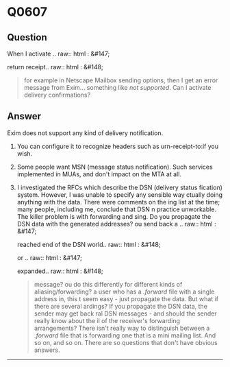 Q0607
=====

Question
--------

When I activate .. raw:: html
:   &\#147;

return receipt.. raw:: html
:   &\#148;

> for example in Netscape Mailbox sending options, then I get an error
> message from Exim... something like *not supported*. Can I activate
> delivery confirmations?

Answer
------

Exim does not support any kind of delivery notification.

1.  You can configure it to recognize headers such as urn-receipt-to:if
    you wish.

2.  Some people want MSN (message status notification). Such services
    implemented in MUAs, and don't impact on the MTA at all.

3.  I investigated the RFCs which describe the DSN (delivery status fication) system. However, I was unable to specify any sensible way ctually doing anything with the data. There were comments on the ing list at the time; many people, including me, conclude that DSN n practice unworkable. The killer problem is with forwarding and sing. Do you propagate the DSN data with the generated addresses? ou send back a .. raw:: html
    :   &\#147;

    reached end of the DSN world.. raw:: html
    :   &\#148;

    or .. raw:: html
    :   &\#147;

    expanded.. raw:: html
    :   &\#148;

    > message? ou do this differently for different kinds of
    > aliasing/forwarding? a user who has a *.forward* file with a
    > single address in, this t seem easy - just propagate the data. But
    > what if there are several ardings? If you propagate the DSN data,
    > the sender may get back ral DSN messages - and should the sender
    > really know about the il of the receiver's forwarding
    > arrangements? There isn't really way to distinguish between a
    > *.forward* file that is forwarding one that is a mini mailing
    > list. And so on, and so on. There are so questions that don't have
    > obvious answers.

* * * * *
